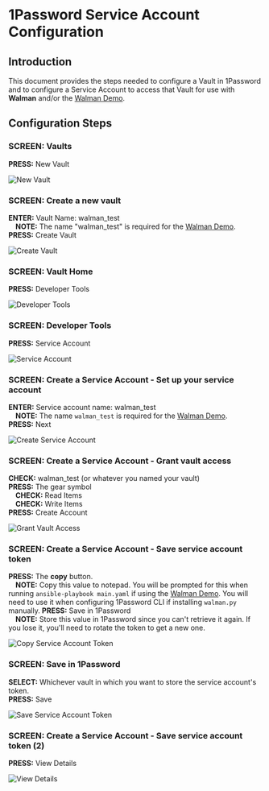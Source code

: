 # 1Password Service Account Configuration
## Introduction
This document provides the steps needed to configure a Vault in 1Password and to configure a Service Account to access that Vault for use with <b>Walman</b> and/or the [Walman Demo](https://github.com/twhalsema/walman/tree/main?tab=readme-ov-file#walman-demo).

## Configuration Steps

### SCREEN: Vaults
<b>PRESS:</b> New Vault  

![New Vault](/docimages/op_service_account/01_NewVault.png)

### SCREEN: Create a new vault
<b>ENTER:</b> Vault Name: walman_test  
    &emsp;<b>NOTE:</b> The name "walman_test" is required for the [Walman Demo](https://github.com/twhalsema/walman/tree/main?tab=readme-ov-file#walman-demo).  
<b>PRESS:</b> Create Vault  

![Create Vault](/docimages/op_service_account/02_VaultName.png)

### SCREEN: Vault Home
<b>PRESS:</b> Developer Tools  

![Developer Tools](/docimages/op_service_account/03_VaultHome.png)

### SCREEN: Developer Tools
<b>PRESS:</b> Service Account  

![Service Account](/docimages/op_service_account/04_DeveloperTools.png)

### SCREEN: Create a Service Account - Set up your service account
<b>ENTER:</b> Service account name: walman_test  
      &emsp;<b>NOTE:</b> The name `walman_test` is required for the [Walman Demo](https://github.com/twhalsema/walman/tree/main?tab=readme-ov-file#walman-demo).   
<b>PRESS:</b> Next  

![Create Service Account](/docimages/op_service_account/05_CreateServiceAccount.png)

### SCREEN: Create a Service Account - Grant vault access
<b>CHECK:</b> walman_test (or whatever you named your vault)  
<b>PRESS:</b> The gear symbol  
    &emsp;<b>CHECK:</b> Read Items  
    &emsp;<b>CHECK:</b> Write Items  
<b>PRESS:</b> Create Account  

![Grant Vault Access](/docimages/op_service_account/06_GrantVaultAccess.png)

### SCREEN: Create a Service Account - Save service account token
<b>PRESS:</b> The <b>copy</b> button.  
    &emsp;<b>NOTE:</b> Copy this value to notepad. You will be prompted for this when running `ansible-playbook main.yaml` if using the [Walman Demo](https://github.com/twhalsema/walman/tree/main?tab=readme-ov-file#walman-demo). You will need to use it when configuring 1Password CLI if installing `walman.py` manually.
<b>PRESS:</b> Save in 1Password  
    &emsp;<b>NOTE:</b> Store this value in 1Password since you can't retrieve it again. If you lose it, you'll need to rotate the token to get a new one.  

![Copy Service Account Token](/docimages/op_service_account/07_ServiceAccountToken.png)

### SCREEN: Save in 1Password
<b>SELECT:</b> Whichever vault in which you want to store the service account's token.  
<b>PRESS:</b> Save  

![Save Service Account Token](/docimages/op_service_account/08_SaveToken.png)

### SCREEN: Create a Service Account - Save service account token (2)
<b>PRESS:</b> View Details  

![View Details](/docimages/op_service_account/09_ViewDetails.png)
